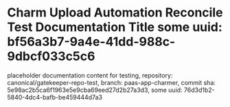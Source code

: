 # Charm Upload Automation Reconcile Test Documentation Title some uuid: bf56a3b7-9a4e-41dd-988c-9dbcf033c5c6
 placeholder documentation content for testing,  repository: canonical/gatekeeper-repo-test,  branch: paas-app-charmer,  commit sha: 5e98ac2b5ca6f1963e5e9cba69eed27d2b27a3d3,  some uuid: 76d3d1b2-5840-4dc4-bafb-be459444d7a3
